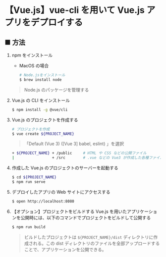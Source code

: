 # 【Vue.js】vue-cli を用いて Vue.js アプリをデプロイする

## ■ 方法

1. npm をインストール
    - MacOS の場合
        ```sh
        # Node.jsをインストール
        $ brew install node
        ```

    > Node.js のパッケージを管理する

1. Vue.js の CLI をインストール
    ```sh
    $ npm install -g @vue/cli
    ```

1. Vue.js のプロジェクトを作成する
    ```sh
    # プロジェクトを作成
    $ vue create ${PROJECT_NAME}
    ```

    > 「Default (Vue 3) ([Vue 3] babel, eslint) 」を選択

    > 

    ```sh
    + ${PROJECT_NAME} + /public     # HTML や CSS などの公開ファイル
    |                 + /src        # .vue などの Vue3 が作成した各種ファイル


1. 作成した Vue.js のプロジェクトのサーバーを起動する
    ```sh
    $ cd ${PROJECT_NAME}
    $ npm run serve
    ```

1. デプロイしたアプリの Web サイトにアクセスする
    ```sh
    $ open http://localhost:8080
    ```
    
1. 【オプション】プロジェクトをビルドする
    Vue.js を用いたアプリケーションを公開時には、以下のコマンドでプロジェクトをビルドして公開する
    ```sh
    $ npm run build
    ```

    > ビルドしたプロジェクトは `${PROJECT_NAME}/dist` ディレクトリに作成される。この dist ディレクトリのファイルを全部アップロードすることで、アプリケーションを公開できる。

